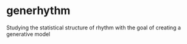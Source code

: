 generhythm
==========

Studying the statistical structure of rhythm with the goal of creating a generative model